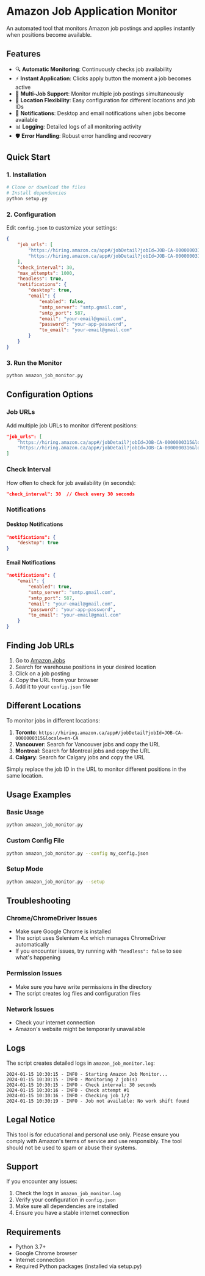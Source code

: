 # Amazon Job Application Monitor

An automated tool that monitors Amazon job postings and applies instantly when positions become available.

## Features

- 🔍 **Automatic Monitoring**: Continuously checks job availability
- ⚡ **Instant Application**: Clicks apply button the moment a job becomes active
- 🎯 **Multi-Job Support**: Monitor multiple job postings simultaneously
- 📍 **Location Flexibility**: Easy configuration for different locations and job IDs
- 🔔 **Notifications**: Desktop and email notifications when jobs become available
- 📊 **Logging**: Detailed logs of all monitoring activity
- 🛡️ **Error Handling**: Robust error handling and recovery

## Quick Start

### 1. Installation

```bash
# Clone or download the files
# Install dependencies
python setup.py
```

### 2. Configuration

Edit `config.json` to customize your settings:

```json
{
    "job_urls": [
        "https://hiring.amazon.ca/app#/jobDetail?jobId=JOB-CA-0000000315&locale=en-CA",
        "https://hiring.amazon.ca/app#/jobDetail?jobId=JOB-CA-0000000316&locale=en-CA"
    ],
    "check_interval": 30,
    "max_attempts": 1000,
    "headless": true,
    "notifications": {
        "desktop": true,
        "email": {
            "enabled": false,
            "smtp_server": "smtp.gmail.com",
            "smtp_port": 587,
            "email": "your-email@gmail.com",
            "password": "your-app-password",
            "to_email": "your-email@gmail.com"
        }
    }
}
```

### 3. Run the Monitor

```bash
python amazon_job_monitor.py
```

## Configuration Options

### Job URLs
Add multiple job URLs to monitor different positions:

```json
"job_urls": [
    "https://hiring.amazon.ca/app#/jobDetail?jobId=JOB-CA-0000000315&locale=en-CA",
    "https://hiring.amazon.ca/app#/jobDetail?jobId=JOB-CA-0000000316&locale=en-CA"
]
```

### Check Interval
How often to check for job availability (in seconds):

```json
"check_interval": 30  // Check every 30 seconds
```

### Notifications

#### Desktop Notifications
```json
"notifications": {
    "desktop": true
}
```

#### Email Notifications
```json
"notifications": {
    "email": {
        "enabled": true,
        "smtp_server": "smtp.gmail.com",
        "smtp_port": 587,
        "email": "your-email@gmail.com",
        "password": "your-app-password",
        "to_email": "your-email@gmail.com"
    }
}
```

## Finding Job URLs

1. Go to [Amazon Jobs](https://hiring.amazon.ca/)
2. Search for warehouse positions in your desired location
3. Click on a job posting
4. Copy the URL from your browser
5. Add it to your `config.json` file

## Different Locations

To monitor jobs in different locations:

1. **Toronto**: `https://hiring.amazon.ca/app#/jobDetail?jobId=JOB-CA-0000000315&locale=en-CA`
2. **Vancouver**: Search for Vancouver jobs and copy the URL
3. **Montreal**: Search for Montreal jobs and copy the URL
4. **Calgary**: Search for Calgary jobs and copy the URL

Simply replace the job ID in the URL to monitor different positions in the same location.

## Usage Examples

### Basic Usage
```bash
python amazon_job_monitor.py
```

### Custom Config File
```bash
python amazon_job_monitor.py --config my_config.json
```

### Setup Mode
```bash
python amazon_job_monitor.py --setup
```

## Troubleshooting

### Chrome/ChromeDriver Issues
- Make sure Google Chrome is installed
- The script uses Selenium 4.x which manages ChromeDriver automatically
- If you encounter issues, try running with `"headless": false` to see what's happening

### Permission Issues
- Make sure you have write permissions in the directory
- The script creates log files and configuration files

### Network Issues
- Check your internet connection
- Amazon's website might be temporarily unavailable

## Logs

The script creates detailed logs in `amazon_job_monitor.log`:

```
2024-01-15 10:30:15 - INFO - Starting Amazon Job Monitor...
2024-01-15 10:30:15 - INFO - Monitoring 2 job(s)
2024-01-15 10:30:15 - INFO - Check interval: 30 seconds
2024-01-15 10:30:16 - INFO - Check attempt #1
2024-01-15 10:30:16 - INFO - Checking job 1/2
2024-01-15 10:30:19 - INFO - Job not available: No work shift found
```

## Legal Notice

This tool is for educational and personal use only. Please ensure you comply with Amazon's terms of service and use responsibly. The tool should not be used to spam or abuse their systems.

## Support

If you encounter any issues:

1. Check the logs in `amazon_job_monitor.log`
2. Verify your configuration in `config.json`
3. Make sure all dependencies are installed
4. Ensure you have a stable internet connection

## Requirements

- Python 3.7+
- Google Chrome browser
- Internet connection
- Required Python packages (installed via setup.py)